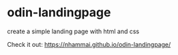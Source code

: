 # odin-landingpage
create a simple landing page with html and css 

Check it out: https://nhammai.github.io/odin-landingpage/


